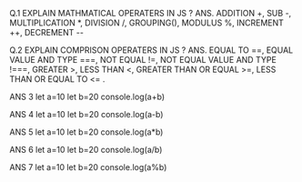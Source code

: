 Q.1 EXPLAIN MATHMATICAL OPERATERS IN JS ?
ANS.  ADDITION +,   SUB -,   MULTIPLICATION *,  DIVISION /, GROUPING(), MODULUS %, INCREMENT ++, DECREMENT --

Q.2 EXPLAIN COMPRISON OPERATERS IN JS ?
ANS. EQUAL TO ==,  EQUAL VALUE AND TYPE ===,  NOT EQUAL !=,  NOT EQUAL VALUE AND TYPE !===,  GREATER >, LESS THAN <, GREATER THAN OR EQUAL >=,
      LESS THAN OR EQUAL TO <= .


ANS 3  let a=10
       let b=20
       console.log(a+b) 


ANS 4  let a=10
       let b=20
       console.log(a-b)

ANS 5  let a=10
       let b=20
       console.log(a*b) 

ANS 6 let a=10
       let b=20
       console.log(a/b) 

 ANS 7  let a=10
       let b=20
       console.log(a%b) 
 
